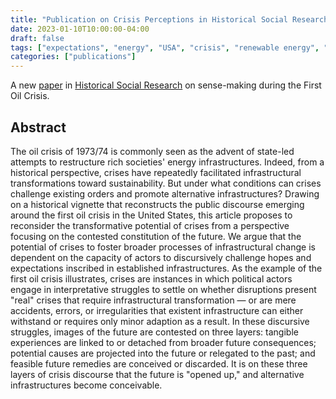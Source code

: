 ```yaml
---
title: "Publication on Crisis Perceptions in Historical Social Research"
date: 2023-01-10T10:00:00-04:00
draft: false
tags: ["expectations", "energy", "USA", "crisis", "renewable energy", "cultural sociology"]
categories: ["publications"]
---
```


A new [paper](https://www.jstor.org/stable/27182682) in [Historical Social Research](https://www.gesis.org/en/hsr/current-issues) on sense-making during the First Oil Crisis.

<!--more-->

## Abstract

The oil crisis of 1973/74 is commonly seen as the advent of state-led attempts to restructure rich societies' energy infrastructures. Indeed, from a historical perspective, crises have repeatedly facilitated infrastructural transformations toward sustainability. But under what conditions can crises challenge existing orders and promote alternative infrastructures? Drawing on a historical vignette that reconstructs the public discourse emerging around the first oil crisis in the United States, this article proposes to reconsider the transformative potential of crises from a perspective focusing on the contested constitution of the future. We argue that the potential of crises to foster broader processes of infrastructural change is dependent on the capacity of actors to discursively challenge hopes and expectations inscribed in established infrastructures. As the example of the first oil crisis illustrates, crises are instances in which political actors engage in interpretative struggles to settle on whether disruptions present "real" crises that require infrastructural transformation — or are mere accidents, errors, or irregularities that existent infrastructure can either withstand or requires only minor adaption as a result. In these discursive struggles, images of the future are contested on three layers: tangible experiences are linked to or detached from broader future consequences; potential causes are projected into the future or relegated to the past; and feasible future remedies are conceived or discarded. It is on these three layers of crisis discourse that the future is "opened up," and alternative infrastructures become conceivable.